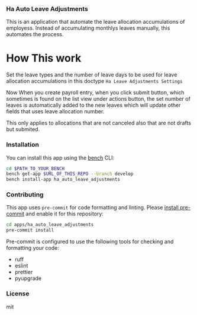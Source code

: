 ### Ha Auto Leave Adjustments

This is an application that automate the leave allocation accumulations of employess. Instead of accumulating monthlys leaves manually, this automates the process.

# How This work
Set the leave types and the number of leave days to be used for leave allocation accumulations in this doctype `Ha Leave Adjustments Settings`

Now When you create payroll entry, when you click submit button, which sometimes is found on the list view under actions button, the set number of leaves is automatically added to the new leaves which will update other fields that uses leave allocation number.

This only applies to allocations that are not canceled also that are not drafts but submited.

### Installation

You can install this app using the [bench](https://github.com/frappe/bench) CLI:

```bash
cd $PATH_TO_YOUR_BENCH
bench get-app $URL_OF_THIS_REPO --branch develop
bench install-app ha_auto_leave_adjustments
```

### Contributing

This app uses `pre-commit` for code formatting and linting. Please [install pre-commit](https://pre-commit.com/#installation) and enable it for this repository:

```bash
cd apps/ha_auto_leave_adjustments
pre-commit install
```

Pre-commit is configured to use the following tools for checking and formatting your code:

- ruff
- eslint
- prettier
- pyupgrade

### License

mit
